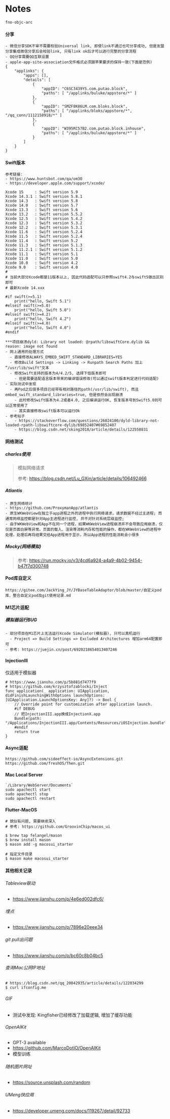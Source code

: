 # Notes



```
fno-objc-arc
```



#### 分享

```
- 微信分享SDK不审不需要校验Universal link, 即使link不通过也可分享成功, 但是友盟分享集成微信分享后会校验link, 只有link ok后才可以进行完整的分享流程
- QQ分享需要QQ互联设置
- apple-app-site-association文件格式必须跟苹果要求的保持一致(下面是范例)
{
    "applinks": {
        "apps": [],
        "details": [
            {
                "appID": "C6SC3439YS.com.putao.block",
                "paths": [ "/applinks/buluke/appstore/*" ]
            },
            {
                "appID": "SMZF8K86LM.com.bloks.block",
                "paths": [ "/applinks/bloks/appstore/*", "/qq_conn/1112158918/*" ]
            },
            {
                "appID": "W395RC57B2.com.putao.block.inhouse",
                "paths": [ "/applinks/buluke/appstore/*" ]
            }
        ]
    }
}
```



#### Swift版本

```
参考链接:
- https://www.huntsbot.com/qa/om3O
- https://developer.apple.com/support/xcode/

Xcode 15     : Swift version 5.9
Xcode 14.3.1 : Swift version 5.8.1
Xcode 14.3   : Swift version 5.8
Xcode 14.0   : Swift version 5.7
Xcode 13.3   : Swift version 5.6
Xcode 13.2   : Swift version 5.5.2
Xcode 12.5   : Swift version 5.4.2
Xcode 12.3   : Swift version 5.3.2
Xcode 12.2   : Swift version 5.3.1
Xcode 11.6   : Swift version 5.2.4
Xcode 11.5   : Swift version 5.2.4
Xcode 11.4   : Swift version 5.2
Xcode 11.3   : Swift version 5.1.3
Xcode 11.2.1 : Swift version 5.1.2
Xcode 11.1   : Swift version 5.1
Xcode 11.0   : Swift version 5.0
Xcode 10.0   : Swift version 4.2
Xcode 9.0    : Swift version 4.0
# 
# 当前大部分Xcode都是11版本以上, 因此代码适配可以只参照swift4.2与swift5做出区别即可
# 最新Xcode 14.xxx

#if swift(>=5.1)
    print("hello, Swift 5.1")
#elseif swift(>=5.0)
    print("hello, Swift 5.0")
#elseif swift(>=4.2)
    print("hello, Swift 4.2")
#elseif swift(>=4.0)
    print("hello, Swift 4.0")
#endif

***项目崩溃dyld: Library not loaded: @rpath/libswiftCore.dylib && reason: image not found
- 网上通用的处理方式
  - 直接修改ALWAYS_EMBED_SWIFT_STANDARD_LIBRARIES=YES
  - 修改Build Settings -> Linking -> Runpath Search Paths 加上 ”/usr/lib/swift"文本
  - 修改Swift支持的版本为4/4.2/5, 选择下低版本即可
    - 但是需要适配语言版本带来的编译错误修改(可以通过swift版本判定进行代码适配)
- 实际测试中发现
  - 再Pod之后很多项目已经带有相对路径的path(/usr/lib/swift), 而且embed_swift_standard_libraries=true, 但是依然会出现崩溃
    - 此时修改Swift版本为4.2或者4.0, 之后编译运行OK, 恢复版本号到Swift5.0则可以正常使用了
    - 其实直接修改swift版本可以运行Ok
- 参考帖子
    - https://stackoverflow.com/questions/26024100/dyld-library-not-loaded-rpath-libswiftcore-dylib/69852407#69852407
    - https://blog.csdn.net/sking2018/article/details/122558831
```



#### 网络测试

##### charles使用

> 模拟网络请求
>
> 参考: https://blog.csdn.net/Lu_GXin/article/details/106492466

##### Atlantis

```
- 原生网络统计
- https://github.com/ProxymanApp/atlantis
- 原生WKWebView在独立于app进程之外的进程中执行网络请求，请求数据不经过主进程; 而通常网络监控都是针对App主进程进行监控, 并不对针对系统层级监控;
- 由于WKWebView和App不在同一个进程，如果WKWebView进程崩溃并不会导致应用崩溃，仅仅是页面白屏等异常。页面的载入、渲染等消耗内存和性能的操作，都在WKWebView的进程中处理，处理后再将结果交给App进程用于显示，所以App进程的性能消耗会小很多
```

##### Mocky(网络模拟)

> 参考: https://run.mocky.io/v3/4cd6a924-a4a9-4b02-9454-b47f7d300748



#### Pod库自定义

```
https://gitee.com/JackYing_JY/JYBaseTableAdaptor/blob/master/自定义pod库、整合自定义pod及git使用记录.md
```



#### M1芯片适配

##### 模拟器运行BUG

```
- 部分项目在M1芯片上无法运行Xcode Simulator(模拟器), 只可以真机运行
  - Project => Build Settings => Excluded Architectures 增加arm64配置即可
- 参考: https://juejin.cn/post/6920218654013407246
```



#### InjectionIII

仅适用于模拟器

```
# https://www.jianshu.com/p/5b881d7477f9
# https://github.com/krzysztofzablocki/Inject
func application(_ application: UIApplication, didFinishLaunchingWithOptions launchOptions: [UIApplication.LaunchOptionsKey: Any]?) -> Bool {
    // Override point for customization after application launch.
    #if DEBUG
    // 把InjectionIII.app换成InjectionX.app
    Bundle(path: "/Applications/InjectionIII.app/Contents/Resources/iOSInjection.bundle")?.load()
    #endif
    return true
}
```



#### Async适配

```
https://github.com/sideeffect-io/AsyncExtensions.git
https://github.com/freshOS/Then.git
```



#### Mac Local Server

```
`/Library/WebServer/Documents`
sudo apachectl start
sudo apachectl stop
sudo apachectl restart
```



#### Flutter-MacOS

```
# 貌似有问题, 需要继续深入
# 参考: https://github.com/GroovinChip/macos_ui

$ brew tap felangel/mason
$ brew install mason
$ mason add -g macosui_starter

# 指定文件目录
$ mason make macosui_starter
```



#### 其他相关记录

###### Tableview联动

- https://www.jianshu.com/p/4e6ed002dfc6/

###### 埋点

- https://www.jianshu.com/p/7896e20eee34

###### git pull出问题

- https://www.jianshu.com/p/bc60c8b04bc5

###### 查询Mac公网IP地址

```
# https://blog.csdn.net/qq_20042935/article/details/122034299
$ curl ifconfig.me
```

###### GIF

- 测试中发现: Kingfisher已经修改了加载逻辑, 增加了缓存功能

###### OpenAIKit
- GPT-3 available
- https://github.com/MarcoDotIO/OpenAIKit
- 模型训练

###### 随机图片网址
- https://source.unsplash.com/random

###### UMeng快应用
- https://developer.umeng.com/docs/119267/detail/92733
